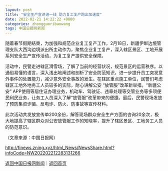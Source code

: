 ```yaml
---
layout: post
title: "安全生产宣讲进一线 助力复工复产跑出加速度"
date: 2022-02-21 14:22:22 +0800
categories: zhongguoribaowang
tags: 中国日报网新闻
---
```

<p>随着春节假期结束，为加强和规范企业复工复产工作，2月18日，新疆伊犁边境管理支队大西沟边境派出所主动作为，聚焦企业复工复产，深入辖区景区、工地开展系列安全生产宣传活动，为复工复产提供安全保障。</p>
 <p>活动中，民警走进辖区滑雪场，了解了当前的经营状况，规范景区的运营秩序。以通俗易懂的语言，深入浅出地阐述和剖析了安全防范知识，进一步提升员工突发意外事件的处置能力，减少意外安全事故的发生。在辖区重点施工单位，民警们考虑辖区工地外地务工人员较多的实际，耐心讲解公安 “放管服”改革新举措。“新疆公安” APP使用等居住证办理业务，机动车、驾驶证、违章处理等交管业务等多项便民利民业务，让务工人员深入了解“放管服”改革带来的便捷。最后，民警现场发放了预防集资诈骗、反电诈、防火、防事故等宣传材料。</p>
 <p>此次活动共发放宣传单200余份，解答现场群众安全生产方面的咨询20余次，极大地提高了辖区群众对公安放管服工作的知晓率，提升了辖区景区、工地务工人员的防范意识。</p><p class="em_media">（文章来源：中国日报网）</p>

<http://finews.zning.xyz/html_News/NewsShare.html?infoCode=NW202202212283131266>

[返回中国日报网新闻](//finews.withounder.com/category/zhongguoribaowang.html)｜[返回首页](//finews.withounder.com/)